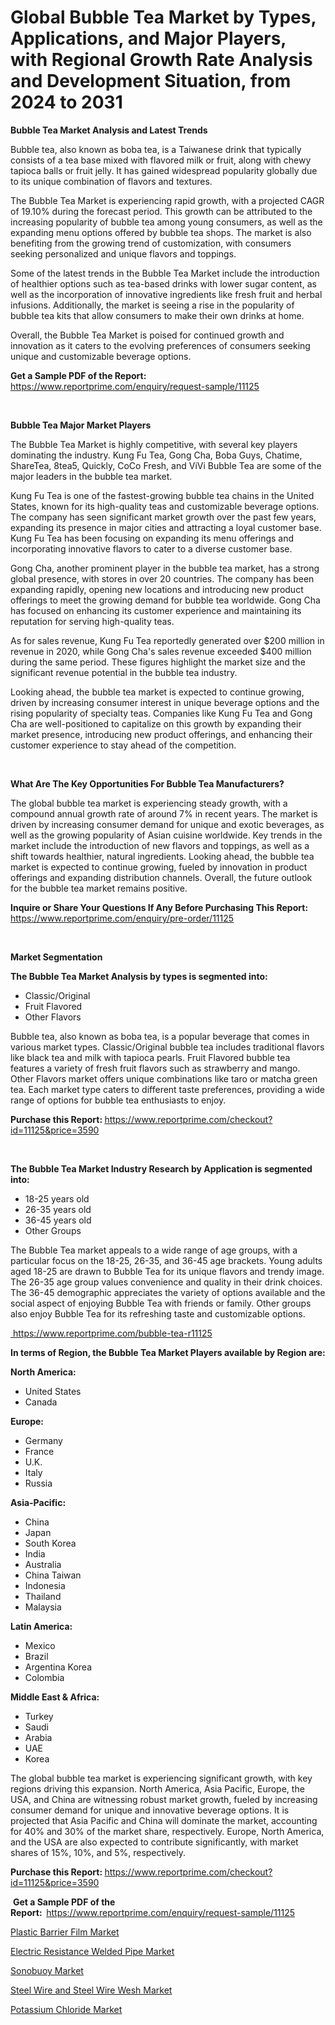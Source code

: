 <p><h1>Global Bubble Tea Market by Types, Applications, and Major Players, with Regional Growth Rate Analysis and Development Situation, from 2024 to 2031</h1></p><p><strong>Bubble Tea Market Analysis and Latest Trends</strong></p>
<p><p>Bubble tea, also known as boba tea, is a Taiwanese drink that typically consists of a tea base mixed with flavored milk or fruit, along with chewy tapioca balls or fruit jelly. It has gained widespread popularity globally due to its unique combination of flavors and textures.</p><p>The Bubble Tea Market is experiencing rapid growth, with a projected CAGR of 19.10% during the forecast period. This growth can be attributed to the increasing popularity of bubble tea among young consumers, as well as the expanding menu options offered by bubble tea shops. The market is also benefiting from the growing trend of customization, with consumers seeking personalized and unique flavors and toppings.</p><p>Some of the latest trends in the Bubble Tea Market include the introduction of healthier options such as tea-based drinks with lower sugar content, as well as the incorporation of innovative ingredients like fresh fruit and herbal infusions. Additionally, the market is seeing a rise in the popularity of bubble tea kits that allow consumers to make their own drinks at home.</p><p>Overall, the Bubble Tea Market is poised for continued growth and innovation as it caters to the evolving preferences of consumers seeking unique and customizable beverage options.</p></p>
<p><strong>Get a Sample PDF of the Report:&nbsp;</strong> <a href="https://www.reportprime.com/enquiry/request-sample/11125">https://www.reportprime.com/enquiry/request-sample/11125</a></p>
<p>&nbsp;</p>
<p><strong>Bubble Tea Major Market Players</strong></p>
<p><p>The Bubble Tea Market is highly competitive, with several key players dominating the industry. Kung Fu Tea, Gong Cha, Boba Guys, Chatime, ShareTea, 8tea5, Quickly, CoCo Fresh, and ViVi Bubble Tea are some of the major leaders in the bubble tea market.</p><p>Kung Fu Tea is one of the fastest-growing bubble tea chains in the United States, known for its high-quality teas and customizable beverage options. The company has seen significant market growth over the past few years, expanding its presence in major cities and attracting a loyal customer base. Kung Fu Tea has been focusing on expanding its menu offerings and incorporating innovative flavors to cater to a diverse customer base.</p><p>Gong Cha, another prominent player in the bubble tea market, has a strong global presence, with stores in over 20 countries. The company has been expanding rapidly, opening new locations and introducing new product offerings to meet the growing demand for bubble tea worldwide. Gong Cha has focused on enhancing its customer experience and maintaining its reputation for serving high-quality teas.</p><p>As for sales revenue, Kung Fu Tea reportedly generated over $200 million in revenue in 2020, while Gong Cha's sales revenue exceeded $400 million during the same period. These figures highlight the market size and the significant revenue potential in the bubble tea industry.</p><p>Looking ahead, the bubble tea market is expected to continue growing, driven by increasing consumer interest in unique beverage options and the rising popularity of specialty teas. Companies like Kung Fu Tea and Gong Cha are well-positioned to capitalize on this growth by expanding their market presence, introducing new product offerings, and enhancing their customer experience to stay ahead of the competition.</p></p>
<p>&nbsp;</p>
<p><strong>What Are The Key Opportunities For Bubble Tea Manufacturers?</strong></p>
<p><p>The global bubble tea market is experiencing steady growth, with a compound annual growth rate of around 7% in recent years. The market is driven by increasing consumer demand for unique and exotic beverages, as well as the growing popularity of Asian cuisine worldwide. Key trends in the market include the introduction of new flavors and toppings, as well as a shift towards healthier, natural ingredients. Looking ahead, the bubble tea market is expected to continue growing, fueled by innovation in product offerings and expanding distribution channels. Overall, the future outlook for the bubble tea market remains positive.</p></p>
<p><strong>Inquire or Share Your Questions If Any Before Purchasing This Report:</strong> <a href="https://www.reportprime.com/enquiry/pre-order/11125">https://www.reportprime.com/enquiry/pre-order/11125</a></p>
<p>&nbsp;</p>
<p><strong>Market Segmentation</strong></p>
<p><strong>The Bubble Tea Market Analysis by types is segmented into:</strong></p>
<p><ul><li>Classic/Original</li><li>Fruit Flavored</li><li>Other Flavors</li></ul></p>
<p><p>Bubble tea, also known as boba tea, is a popular beverage that comes in various market types. Classic/Original bubble tea includes traditional flavors like black tea and milk with tapioca pearls. Fruit Flavored bubble tea features a variety of fresh fruit flavors such as strawberry and mango. Other Flavors market offers unique combinations like taro or matcha green tea. Each market type caters to different taste preferences, providing a wide range of options for bubble tea enthusiasts to enjoy.</p></p>
<p><strong>Purchase this Report:&nbsp;</strong><a href="https://www.reportprime.com/checkout?id=11125&price=3590">https://www.reportprime.com/checkout?id=11125&price=3590</a></p>
<p>&nbsp;</p>
<p><strong>The Bubble Tea Market Industry Research by Application is segmented into:</strong></p>
<p><ul><li>18-25 years old</li><li>26-35 years old</li><li>36-45 years old</li><li>Other Groups</li></ul></p>
<p><p>The Bubble Tea market appeals to a wide range of age groups, with a particular focus on the 18-25, 26-35, and 36-45 age brackets. Young adults aged 18-25 are drawn to Bubble Tea for its unique flavors and trendy image. The 26-35 age group values convenience and quality in their drink choices. The 36-45 demographic appreciates the variety of options available and the social aspect of enjoying Bubble Tea with friends or family. Other groups also enjoy Bubble Tea for its refreshing taste and customizable options.</p></p>
<p><a href="https://www.reportprime.com/bubble-tea-r11125">&nbsp;https://www.reportprime.com/bubble-tea-r11125</a></p>
<p><strong>In terms of Region, the Bubble Tea Market Players available by Region are:</strong></p>
<p>
    <p> <strong> North America: </strong>
        <ul>
            <li>United States</li>
            <li>Canada</li>
        </ul>
        </p> 
    <p> <strong> Europe: </strong>
        <ul>
            <li>Germany</li>
            <li>France</li>
            <li>U.K.</li>
            <li>Italy</li>
            <li>Russia</li>
        </ul>
        </p> 
    <p> <strong> Asia-Pacific: </strong>
        <ul>
            <li>China</li>
            <li>Japan</li>
            <li>South Korea</li>
            <li>India</li>
            <li>Australia</li>
            <li>China Taiwan</li>
            <li>Indonesia</li>
            <li>Thailand</li>
            <li>Malaysia</li>
        </ul>
        </p> 
    <p> <strong> Latin America: </strong>
        <ul>
            <li>Mexico</li>
            <li>Brazil</li>
            <li>Argentina Korea</li>
            <li>Colombia</li>
        </ul>
        </p> 
    <p> <strong> Middle East & Africa: </strong>
        <ul>
            <li>Turkey</li>
            <li>Saudi</li>
            <li>Arabia</li>
            <li>UAE</li>
            <li>Korea</li>
        </ul>
    </p>
    </p>
<p><p>The global bubble tea market is experiencing significant growth, with key regions driving this expansion. North America, Asia Pacific, Europe, the USA, and China are witnessing robust market growth, fueled by increasing consumer demand for unique and innovative beverage options. It is projected that Asia Pacific and China will dominate the market, accounting for 40% and 30% of the market share, respectively. Europe, North America, and the USA are also expected to contribute significantly, with market shares of 15%, 10%, and 5%, respectively.</p></p>
<p><strong>Purchase this Report: </strong><a href="https://www.reportprime.com/checkout?id=11125&price=3590">https://www.reportprime.com/checkout?id=11125&price=3590</a></p>
<p>&nbsp;<strong>Get a Sample PDF of the Report:&nbsp;&nbsp;</strong><a href="https://www.reportprime.com/enquiry/request-sample/11125">https://www.reportprime.com/enquiry/request-sample/11125</a></p>
<p><strong></strong></p>
<p><p><a href="https://issuu.com/reportprime-2/docs/plastic-barrier-film-market-size-2030.pptx">Plastic Barrier Film Market</a></p><p><a href="https://issuu.com/reportprime-2/docs/electric-resistance-welded-pipe-market-size-2030.p">Electric Resistance Welded Pipe Market</a></p><p><a href="https://github.com/kosella/Market-Research-Report-List-2/blob/main/sonobuoy-market.md">Sonobuoy Market</a></p><p><a href="https://www.linkedin.com/pulse/global-steel-wire-wesh-market-types-applications-major-players-zhqte?trackingId=EexA6h3I1Km9PgznJxFdgA%3D%3D">Steel Wire and Steel Wire Wesh Market</a></p><p><a href="https://github.com/nathandecarvalho/Market-Research-Report-List-2/blob/main/potassium-chloride-market.md">Potassium Chloride Market</a></p></p>